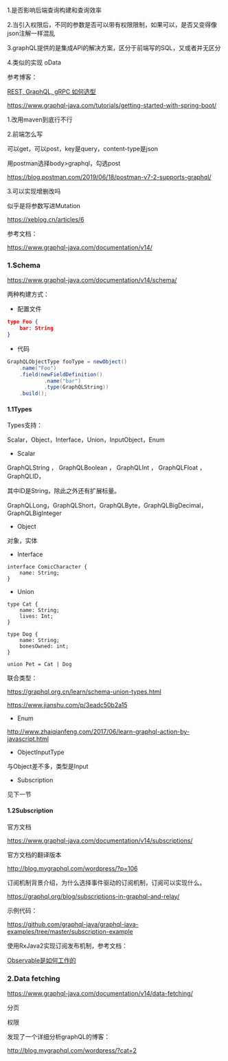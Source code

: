 1.是否影响后端查询构建和查询效率

2.当引入权限后，不同的参数是否可以带有权限限制，如果可以，是否又变得像json注解一样混乱

3.graphQL提供的是集成API的解决方案，区分于前端写的SQL，又或者并无区分

4.类似的实现 oData



参考博客：

[REST, GraphQL, gRPC 如何选型](https://zhuanlan.zhihu.com/p/44140864)

https://www.graphql-java.com/tutorials/getting-started-with-spring-boot/



1.改用maven到底行不行

2.前端怎么写

可以get，可以post，key是query，content-type是json

用postman选择body>graphql，勾选post

https://blog.postman.com/2019/06/18/postman-v7-2-supports-graphql/

3.可以实现增删改吗

似乎是将参数写进Mutation

https://xeblog.cn/articles/6



参考文档：

https://www.graphql-java.com/documentation/v14/



### 1.Schema

https://www.graphql-java.com/documentation/v14/schema/

两种构建方式：

- 配置文件

```json
type Foo {
    bar: String
}
```

- 代码

```java
GraphQLObjectType fooType = newObject()
    .name("Foo")
    .field(newFieldDefinition()
            .name("bar")
            .type(GraphQLString))
    .build();
```

#### 1.1Types

Types支持：

Scalar，Object，Interface，Union，InputObject，Enum

- Scalar

GraphQLString ， GraphQLBoolean ， GraphQLInt ， GraphQLFloat ， GraphQLID，

其中ID是String，除此之外还有扩展标量。

GraphQLLong，GraphQLShort，GraphQLByte，GraphQLBigDecimal，GraphQLBigInteger

- Object

对象，实体

- Interface

```
interface ComicCharacter {
    name: String;
}
```

- Union

```
type Cat {
    name: String;
    lives: Int;
}

type Dog {
    name: String;
    bonesOwned: int;
}

union Pet = Cat | Dog
```

联合类型：

https://graphql.org.cn/learn/schema-union-types.html

https://www.jianshu.com/p/3eadc50b2a15

- Enum

http://www.zhaiqianfeng.com/2017/06/learn-graphql-action-by-javascript.html

- ObjectInputType

与Object差不多，类型是Input

- Subscription

见下一节

#### 1.2Subscription

官方文档

https://www.graphql-java.com/documentation/v14/subscriptions/

官方文档的翻译版本

http://blog.mygraphql.com/wordpress/?p=106

订阅机制背景介绍，为什么选择事件驱动的订阅机制，订阅可以实现什么。

https://graphql.org/blog/subscriptions-in-graphql-and-relay/

示例代码：

https://github.com/graphql-java/graphql-java-examples/tree/master/subscription-example

使用RxJava2实现订阅发布机制，参考文档：

[Observable是如何工作的](https://www.jianshu.com/p/e432df0603e8)





### 2.Data fetching

https://www.graphql-java.com/documentation/v14/data-fetching/





分页

权限





发现了一个详细分析graphQL的博客：

http://blog.mygraphql.com/wordpress/?cat=2